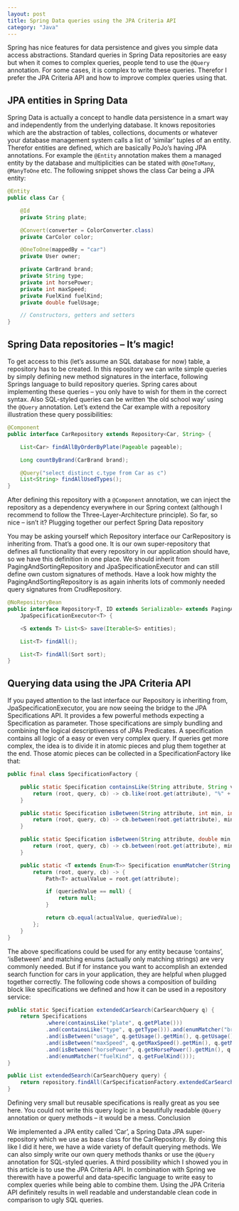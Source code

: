 ```yaml
---
layout: post
title: Spring Data queries using the JPA Criteria API
category: "Java"
---
```


Spring has nice features for data persistence and gives you simple data access abstractions. Standard queries in Spring Data repositories are easy but when it comes to complex queries, people tend to use the `@Query` annotation. For some cases, it is complex to write these queries. Therefor I prefer the JPA Criteria API and how to improve complex queries using that.

## JPA entities in Spring Data

Spring Data is actually a concept to handle data persistence in a smart way and independently from the underlying database. It knows repositories which are the abstraction of tables, collections, documents or whatever your database management system calls a list of ‘similar’ tuples of an entity. Therefor entities are defined, which are basically PoJo’s having JPA annotations. For example the `@Entity` annotation makes them a managed entity by the database and multiplicities can be stated with `@OneToMany`, `@ManyToOne` etc. The following snippet shows the class Car being a JPA entity:

``` java
@Entity
public class Car {

    @Id
    private String plate;

    @Convert(converter = ColorConverter.class)
    private CarColor color;

    @OneToOne(mappedBy = "car")
    private User owner;

    private CarBrand brand;
    private String type;
    private int horsePower;
    private int maxSpeed;
    private FuelKind fuelKind;
    private double fuelUsage;

    // Constructors, getters and setters
}
```

## Spring Data repositories – It’s magic!

To get access to this (let’s assume an SQL database for now) table, a repository has to be created. In this repository we can write simple queries by simply defining new method signatures in the interface, following Springs language to build repository queries. Spring cares about implementing these queries – you only have to wish for them in the correct syntax. Also SQL-styled queries can be written ‘the old school way’ using the `@Query` annotation. Let’s extend the Car example with a repository illustration these query possibilities:

``` java
@Component
public interface CarRepository extends Repository<Car, String> {

    List<Car> findAllByOrderByPlate(Pageable pageable);

    Long countByBrand(CarBrand brand);

    @Query("select distinct c.type from Car as c")
    List<String> findAllUsedTypes();
}
```

After defining this repository with a `@Component` annotation, we can inject the repository as a dependency everywhere in our Spring context (although I recommend to follow the Three-Layer-Architecture principle). So far, so nice – isn’t it?
Plugging together our perfect Spring Data repository

You may be asking yourself which Repository interface our CarRepository is inheriting from. That’s a good one. It is our own super-repository that defines all functionality that every repository in our application should have, so we have this definition in one place. We should inherit from PagingAndSortingRepository and JpaSpecificationExecutor and can still define own custom signatures of methods. Have a look how mighty the PagingAndSortingRepository is as again inherits lots of commonly needed query signatures from CrudRepository.

``` java
@NoRepositoryBean
public interface Repository<T, ID extends Serializable> extends PagingAndSortingRepository<T, ID>,
    JpaSpecificationExecutor<T> {

    <S extends T> List<S> save(Iterable<S> entities);

    List<T> findAll();

    List<T> findAll(Sort sort);
}
```

## Querying data using the JPA Criteria API

If you payed attention to the last interface our Repository is inheriting from, JpaSpecificationExecutor, you are now seeing the bridge to the JPA Specifications API. It provides a few powerful methods expecting a Specification<T> as parameter. Those specifications are simply bundling and combining the logical descriptiveness of JPAs Predicates. A specification contains all logic of a easy or even very complex query. If queries get more complex, the idea is to divide it in atomic pieces and plug them together at the end. Those atomic pieces can be collected in a SpecificationFactory like that:

``` java
public final class SpecificationFactory {

    public static Specification containsLike(String attribute, String value) {
        return (root, query, cb) -> cb.like(root.get(attribute), "%" + value + "%");
    }

    public static Specification isBetween(String attribute, int min, int max) {
        return (root, query, cb) -> cb.between(root.get(attribute), min, max);
    }

    public static Specification isBetween(String attribute, double min, double max) {
        return (root, query, cb) -> cb.between(root.get(attribute), min, max);
    }

    public static <T extends Enum<T>> Specification enumMatcher(String attribute, T queriedValue) {
        return (root, query, cb) -> {
            Path<T> actualValue = root.get(attribute);

            if (queriedValue == null) {
                return null;
            }

            return cb.equal(actualValue, queriedValue);
        };
    }
}
```

The above specifications could be used for any entity because ‘contains’, ‘isBetween’ and matching enums (actually only matching strings) are very commonly needed. But if for instance you want to accomplish an extended search function for cars in your application, they are helpful when plugged together correctly. The following code shows a composition of building block like specifications we defined and how it can be used in a repository service:

``` java
public static Specification extendedCarSearch(CarSearchQuery q) {
    return Specifications
            .where(containsLike("plate", q.getPlate()))
            .and(containsLike("type", q.getType())).and(enumMatcher("brand", q.getBrand()))
            .and(isBetween("usage", q.getUsage().getMin(), q.getUsage().getMax()))
            .and(isBetween("maxSpeed", q.getMaxSpeed().getMin(), q.getMaxSpeed().getMax()))
            .and(isBetween("horsePower", q.getHorsePower().getMin(), q.getHorsePower().getMax()))
            .and(enumMatcher("fuelKind", q.getFuelKind()));
}

public List extendedSearch(CarSearchQuery query) {
    return repository.findAll(CarSpecificationFactory.extendedCarSearch(query));
}
```

Defining very small but reusable specifications is really great as you see here. You could not write this query logic in a beautifully readable `@Query` annotation or query methods – it would be a mess.
Conclusion

We implemented a JPA entity called ‘Car’, a Spring Data JPA super-repository which we use as base class for the CarRepository. By doing this like I did it here, we have a wide variety of default querying methods. We can also simply write our own query methods thanks or use the `@Query` annotation for SQL-styled queries.
A third possibility which I showed you in this article is to use the JPA Criteria API. In combination with Spring we therewith have a powerful and data-specific language to write easy to complex queries while being able to combine them. Using the JPA Criteria API definitely results in well readable and understandable clean code in comparison to ugly SQL queries.
